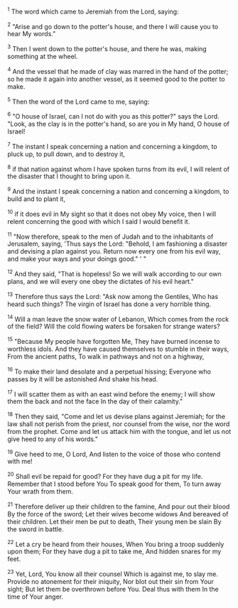 <sup>1</sup> 
The word which came to Jeremiah from the Lord, saying: 

<sup>2</sup> 
"Arise and go down to the potter's house, and there I will cause you to hear My words." 

<sup>3</sup> 
Then I went down to the potter's house, and there he was, making something at the wheel. 

<sup>4</sup> 
And the vessel that he made of clay was marred in the hand of the potter; so he made it again into another vessel, as it seemed good to the potter to make. 

<sup>5</sup> 
Then the word of the Lord came to me, saying: 

<sup>6</sup> 
"O house of Israel, can I not do with you as this potter?" says the Lord. "Look, as the clay is in the potter's hand, so are you in My hand, O house of Israel! 

<sup>7</sup> 
The instant I speak concerning a nation and concerning a kingdom, to pluck up, to pull down, and to destroy it, 

<sup>8</sup> 
if that nation against whom I have spoken turns from its evil, I will relent of the disaster that I thought to bring upon it. 

<sup>9</sup> 
And the instant I speak concerning a nation and concerning a kingdom, to build and to plant it, 

<sup>10</sup> 
if it does evil in My sight so that it does not obey My voice, then I will relent concerning the good with which I said I would benefit it. 

<sup>11</sup> 
"Now therefore, speak to the men of Judah and to the inhabitants of Jerusalem, saying, 'Thus says the Lord: "Behold, I am fashioning a disaster and devising a plan against you. Return now every one from his evil way, and make your ways and your doings good." ' " 

<sup>12</sup> 
And they said, "That is hopeless! So we will walk according to our own plans, and we will every one obey the dictates of his evil heart." 

<sup>13</sup> 
Therefore thus says the Lord: "Ask now among the Gentiles, Who has heard such things? The virgin of Israel has done a very horrible thing. 

<sup>14</sup> 
Will a man leave the snow water of Lebanon, Which comes from the rock of the field? Will the cold flowing waters be forsaken for strange waters? 

<sup>15</sup> 
"Because My people have forgotten Me, They have burned incense to worthless idols. And they have caused themselves to stumble in their ways, From the ancient paths, To walk in pathways and not on a highway, 

<sup>16</sup> 
To make their land desolate and a perpetual hissing; Everyone who passes by it will be astonished And shake his head. 

<sup>17</sup> 
I will scatter them as with an east wind before the enemy; I will show them the back and not the face In the day of their calamity." 

<sup>18</sup> 
Then they said, "Come and let us devise plans against Jeremiah; for the law shall not perish from the priest, nor counsel from the wise, nor the word from the prophet. Come and let us attack him with the tongue, and let us not give heed to any of his words." 

<sup>19</sup> 
Give heed to me, O Lord, And listen to the voice of those who contend with me! 

<sup>20</sup> 
Shall evil be repaid for good? For they have dug a pit for my life. Remember that I stood before You To speak good for them, To turn away Your wrath from them. 

<sup>21</sup> 
Therefore deliver up their children to the famine, And pour out their blood By the force of the sword; Let their wives become widows And bereaved of their children. Let their men be put to death, Their young men be slain By the sword in battle. 

<sup>22</sup> 
Let a cry be heard from their houses, When You bring a troop suddenly upon them; For they have dug a pit to take me, And hidden snares for my feet. 

<sup>23</sup> 
Yet, Lord, You know all their counsel Which is against me, to slay me. Provide no atonement for their iniquity, Nor blot out their sin from Your sight; But let them be overthrown before You. Deal thus with them In the time of Your anger.